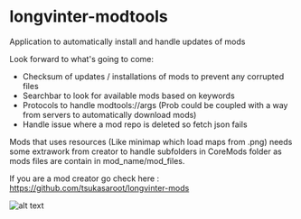 # longvinter-modtools
Application to automatically install and handle updates of mods

Look forward to what's going to come:
  - Checksum of updates / installations of mods to prevent any corrupted files
  - Searchbar to look for available mods based on keywords
  - Protocols to handle modtools://args (Prob could be coupled with a way from servers to automatically download mods)
  - Handle issue where a mod repo is deleted so fetch json fails

Mods that uses resources (Like minimap which load maps from .png) needs some extrawork from creator to handle subfolders in CoreMods folder as mods files are contain in mod_name/mod_files.

If you are a mod creator go check here : https://github.com/tsukasaroot/longvinter-mods

![alt text](https://github.com/tsukasaroot/longvinter-modtools/blob/master/readme-pics/img.png?raw=true)
